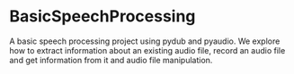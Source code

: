 # BasicSpeechProcessing
A basic speech processing project using pydub and pyaudio. We explore how to extract information about an existing audio file, record an audio file and get information from it and audio file manipulation. 
